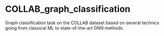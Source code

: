 # COLLAB_graph_classification
Graph classification task on the COLLAB dataset based on several technics going from classical ML to state-of-the-art GNN methods.
